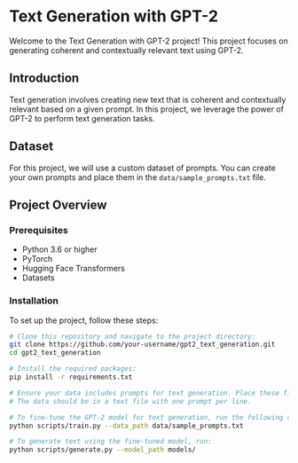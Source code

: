 
# Text Generation with GPT-2

Welcome to the Text Generation with GPT-2 project! This project focuses on generating coherent and contextually relevant text using GPT-2.

## Introduction

Text generation involves creating new text that is coherent and contextually relevant based on a given prompt. In this project, we leverage the power of GPT-2 to perform text generation tasks.

## Dataset

For this project, we will use a custom dataset of prompts. You can create your own prompts and place them in the `data/sample_prompts.txt` file.

## Project Overview

### Prerequisites

- Python 3.6 or higher
- PyTorch
- Hugging Face Transformers
- Datasets

### Installation

To set up the project, follow these steps:

```bash
# Clone this repository and navigate to the project directory:
git clone https://github.com/your-username/gpt2_text_generation.git
cd gpt2_text_generation

# Install the required packages:
pip install -r requirements.txt

# Ensure your data includes prompts for text generation. Place these files in the data/ directory.
# The data should be in a text file with one prompt per line.

# To fine-tune the GPT-2 model for text generation, run the following command:
python scripts/train.py --data_path data/sample_prompts.txt

# To generate text using the fine-tuned model, run:
python scripts/generate.py --model_path models/

